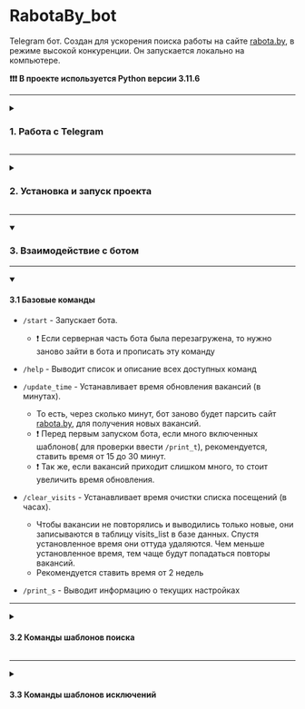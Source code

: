 # RabotaBy_bot

Telegram бот. Создан для ускорения поиска работы на сайте [rabota.by](https://rabota.by/), в режиме высокой конкуренции.
Он запускается локально на компьютере.

**❗❗❗ В проекте используется Python версии 3.11.6**

--- 
<details>
<summary><h3> 1. Работа с Telegram </h3></summary>

#### Создаём своего бота в Telegram
[Инструкция](https://core.telegram.org/bots/features#creating-a-new-bot)

#### Создание меню специальных команд для работы с ботом
- Введите команду `/setcommands` в [BotFather](https://t.me/BotFather)
- Выберете бота, которому нужно добавить команды
- Скопируйте все команды из файла `list_commands.md` в чат с BotFather и отправьте

#### Загрузка аватарки бота
- Введите команду `/setuserpic` в [BotFather](https://t.me/BotFather)
- Загрузите картинку `rabotaBY.jpg` без сжатия

</details>

--- 
<details>
<summary><h3> 2. Установка и запуск проекта </h3></summary>

```sh
# CodeBerg
git clone https://codeberg.org/femto/RabotaBy_bot.git
# или GitHub
git clone https://github.com/AnDsergey13/RabotaBy_bot.git
```

#### Откройте папку с проектом
```sh
cd RabotaBy_bot
```

#### Создание виртуальной среды (Linux)
```sh
python -m venv .venv
```

#### Откройте в удобном редакторе файл `.venv/bin/activate` (Linux)
Добавьте в конец файла следующие переменные окружения для `Bash` оболочки
```sh
## Telegram.py

# Пример: API_TELEGRAM_KEY="1111111111:AВKnNB61ehWUKnNBehWUIFXhWic_b8KnNBhW"
API_TELEGRAM_KEY="ваш ключ"
export API_TELEGRAM_KEY

# Пример: USER_ID="121212121"
USER_ID="ваш ID в Telegram"
export USER_ID

## Data.py
DB_HOST="localhost"
export DB_HOST

DB_PORT="5432"
export DB_PORT

# Пример: DB_NAME="db_rabota_by_bot"
DB_NAME="имя создаваемой базы данных"
export DB_NAME

# Пример: DB_USER="postgres"
DB_USER="имя пользователя для базы данных"
export DB_USER

# Пример: DB_PASSWORD="1111111"
DB_PASSWORD="ваш пароль от базы данных"
export DB_PASSWORD
```
для `Fish` оболочки открываем файл `.venv/bin/activate.fish` и добавляем следующие строки
```sh
## Telegram.py
# Пример: set -x API_TELEGRAM_KEY "1111111111:AВKnNB61ehWUKnNBehWUIFXhWic_b8KnNBhW"
set -x API_TELEGRAM_KEY "ваш ключ"
# Пример: set -x USER_ID "121212121"
set -x USER_ID "ваш ID в Telegram"

# Data.py
set -x DB_HOST "localhost"
set -x DB_PORT "5432"
# Пример: set -x DB_NAME "db_rabota_by_bot"
set -x DB_NAME "имя создаваемой базы данных"
# Пример: set -x DB_USER "postgres"
set -x DB_USER "имя пользователя для базы данных"
# Пример: set -x DB_PASSWORD "1111111"
set -x DB_PASSWORD "ваш пароль от базы данных"
```

#### Активация виртуальной среды (Linux)
```sh
# bash
source .venv/bin/activate
# или fish
source .venv/bin/activate.fish
```

#### Установка необходимых зависимостей
```sh
pip install -r requirements.txt 
```

### Запуск программы
```sh
python Telegram.py
```
</details>

--- 
<details open>
<summary><h3> 3. Взаимодействие с ботом </h3></summary>

--- 

<details open>
<summary><h4> 3.1 Базовые команды </h4></summary>

- `/start` - Запускает бота. 
	- ❗ Если серверная часть бота была перезагружена, то нужно заново зайти в бота и прописать эту команду
- `/help` - Выводит список и описание всех доступных команд

- `/update_time` - Устанавливает время обновления вакансий (в минутах). 
	- То есть, через сколько минут, бот заново будет парсить сайт [rabota.by](https://rabota.by/), для получения новых вакансий.
	- ❗ Перед первым запуском бота, если много включенных шаблонов( для проверки ввести `/print_t`), рекомендуется, ставить время от 15 до 30 минут.
	- ❗ Так же, если вакансий приходит слишком много, то стоит увеличить время обновления.
- `/clear_visits` - Устанавливает время очистки списка посещений (в часах).
	- Чтобы вакансии не повторялись и выводились только новые, они записываются в таблицу visits_list в базе данных. Спустя установленное время они оттуда удаляются. Чем меньше установленное время, тем чаще будут попадаться повторы вакансий.
	- Рекомендуется ставить время от 2 недель
- `/print_s` - Выводит информацию о текущих настройках
</details>

--- 

<details>
<summary><h4> 3.2 Команды шаблонов поиска </h4></summary>

*Шаблон поиска*, это url по которому будут искаться вакансии
- Пример url: https://rabota.by/search/vacancy?search_period=1&area=1002&experience=noExperience&search_field=name&search_field=company_name&search_field=description&text=manager&enable_snippets=false
	- Расшифровка примера. Поиск по:
		- Cлову "manager"
		- Вакансии только "за сутки"
		- Вакансии только "без опыта работы"
- Шаблон поиска можно получить, просто скопировав адресную строку в браузере

- `/add_t`- Добавить шаблон поиска, по которому нужно искать вакансии.
	- У каждого шаблона нужно указать слово-ключ. Оно необходимо для понимания, какой шаблон за что отвечает
	- Так же, для удобства, указанное слово-ключ, будет выводится в виде тега в боте.
	- Пример вывода: #manager
- `/del_t` - Удалить шаблон поиска по указанному номеру
	- Номер шаблона можно узнать командой `/print_t`
- `/state_t` - Установить состояние для шаблона для парсинга сайта
	- Есть 2 состояния шаблона
		- 1(или 🟢) - это значит, что по данному шаблону парсится сайт.
		- 0(или 🔴) - это значит, что по данному шаблону сайт не парсится.
	- По умолчанию, при добавлении нового шаблона поиска `/add_t`, значение устанавливается в 1(или 🟢)
- `/print_t` - Вывести все шаблоны поиска
</details>

--- 

<details>
<summary><h4> 3.3 Команды шаблонов исключений </h4></summary>

*Шаблон исключения*, это url вакансии, которая нежелательна для появления в боте
- При добавлении url исключения, рекомендуется удалить лишнее
	- Правильно https://rabota.by/vacancy/89010007
	- Не правильно https://rabota.by/vacancy/89010007?query=manager&hhtmFrom=vacancy_search_list

- `/add_b` - Добавить исключение в чёрный список
	- У каждого исключения нужно указать слово-ключ. Для удобства, обычно, это название вакансии и компании
	- Пример слово-ключа: `Manager -> Lenta GOG`
- `/del_b` - Удалить исключение из чёрного списка
	- Номер исключения можно узнать командой `/print_b`
- `/state_b` - Установить состояние для исключения
	- Есть 2 состояния для исключения
		- 1(или 🟢) - это значит, что по данное исключение включено.
		- 0(или 🔴) - это значит, что по данное исключение отключено. И по нему вакансии не фильтруются
	- По умолчанию, при добавлении нового исключения `/add_b`, значение устанавливается в 1(или 🟢)
- `/print_b` - Вывести все исключения из чёрного списка

</details>